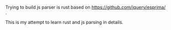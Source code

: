 Trying to build js parser is rust based on https://github.com/jquery/esprima/ .

This is my attempt to learn rust and js parsing in details.
